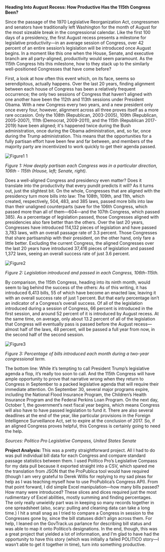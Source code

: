 **Heading Into August Recess: How Productive Has the 115th Congress Been?**

Since the passage of the 1970 Legislative Reorganization Act, congressmen and senators have traditionally left Washington for the month of August for the most sizeable break in the congressional calendar. Like the first 100 days of a presidency, the first August recess presents a milestone for legislative productivity—in an average session of Congress, over 42 percent of an entire session’s legislation will be introduced once August begins. In a moment like this one when the House, Senate, and executive branch are all party-aligned, productivity would seem paramount. As the 115th Congress hits this milestone, how to they stack up to the similarly well-positioned Congresses that have come before?

First, a look at how often this event which, on its face, seems so serendipitous, actually happens. Over the last 20 years, finding alignment between each house of Congress has been a relatively frequent occurrence; the only two sessions of Congress that haven’t aligned with one another have been the 112th and 113th sessions under President Obama. With a new Congress every two years, and a new president only once every four, however, alignment across all three proves itself as a more rare occasion. Only the 108th (Republican, 2003-2005), 109th (Republican, 2005-2007), 111th (Democrat, 2009-2011), and the 115th (Republican 2017-2019) have been aligned; it's happened twice during the Bush administration, once during the Obama administration, and, so far, once during the Trump administration. This means that the opportunities for a fully partisan effort have been few and far between, and members of the majority party are incentivized to work quickly to get their agenda passed.

![Figure1 1](https://lh3.googleusercontent.com/H3OvXcxAntYzD05EQNaItLumwTBThHu70j5NP9fzDvzHN___rt3vgthxDdZ6P_1IsXMIjhDbH1CTqHMtnI8A41KAu4UPjyY3xzDwadupu_kh3E-4qsjx5FZbxKT7S7JSXOpSxxoKVQ)

*Figure 1: How deeply partisan each Congress was in a particular direction, 106th - 115th (House, left; Senate, right).*

Does a well-aligned Congress and presidency even matter? Does it translate into the productivity that every pundit predicts it will? As it turns out, just the slightest bit. On the whole, Congresses that are aligned with the presidency turn more bills into law: The 108th, 109th, and 11th, which created, respectively, 504, 483, and 385 laws, passed more bills into law than their unaligned counterparts (save for the 106th Congress, which passed more than all of them—604—and the 107th Congress, which passed 385). As a percentage of legislation passed, those Congresses aligned with presidencies also fare better than the others. Over the last 20 years, Congresses have introduced 114,132 pieces of legislation and have passed 3,783 laws, with an overall passage rate of 3.3 percent. Those Congresses that share partisanship with their president, on the other hand, only fare a little better. Excluding the current Congress, the aligned Congresses over the last 20 years have introduced 37,416 pieces of legislation and passed 1,372 laws, seeing an overall success rate of just 3.6 percent.
 
![Figure2](https://lh3.googleusercontent.com/eu-yYzcYLp8wLEiezSVxzeP0ZEfzDSMR4ccuvX4kCac8dzH2ziI2P47aMoe3iUQ8ahoUN1H1dEsLCLFersBZo2mvdB6ijYNIyDYqN0vYF52viBT7Bu_MFHRnT6UskGDHQdX3iT9Vpg)

*Figure 2: Legislation introduced and passed in each Congress, 106th-115th.*

By comparison, the 115th Congress, heading into its ninth month, would seem to lag behind the success of the others: As of this writing, it has introduced 6,413 bills, 55 of which have become an enacted law, leaving it with an overall success rate of just 1 percent. But that early percentage isn’t an indicator of a Congress’s overall success. Of all of the legislation introduced during a session of Congress, 66 percent is introduced in the first session, and around 52 percent of it is introduced by August recess. At the same time, on average, only about 13.2 percent of all of the legislation that Congress will eventually pass is passed before the August recess—almost half of the laws, 48 percent, will be passed a full year from now, in the second half of the second session.


![Figure3](https://lh3.googleusercontent.com/cPZDHENbB4Vn9fRStGpi1ZHmgx8BsfzKNcA89srUThUC8lgYDl37NpvplV4zKo2nNJDBb1SToB5dacht1Xq77bFyvPjNoPCjj03EwJbaW6wIwBi2RBiOoHRFHfOP_n6EiXR-42z7Vg)

*Figure 3: Percentage of bills introduced each month during a two-year congressional term.*

The bottom line: While it’s tempting to call President Trump’s legislative agenda a flop, it’s really too soon to call. And the 115th Congress will have ample opportunity to prove that narrative wrong when they return to Congress in September to a packed legislative agenda that will require their immediate attention. On September 30, several major programs expire, including the National Flood Insurance Program, the Children’s Health Insurance Program and the Federal Perkins Loan Program. On the next day, October 1, the government’s next fiscal year begins, which means Congress will also have to have passed legislation to fund it. There are also several deadlines at the end of the year, like particular provisions in the Foreign Intelligence Surveillance Act, set to expire at the conclusion of 2017. So, if an aligned Congress proves helpful, this Congress is certainly going to need the help.

*Sources: Politico Pro Legislative Compass, United States Senate* 

**Project Analysis:**
This was a pretty straightforward project. All I had to do was pull individual bill data for each Congress and compare standard passage statistics between them. I used Politico Pro’s Legislative Compass for my data pull because it exported straight into a CSV, which spared me the translation from JSON that the ProPublica tool would have required (though I am very grateful to Derek Willis for replying to my sad pleas for help as I was teaching myself how to use ProPublica’s Congress API). From that point forward, I did simple Excel manipulation—how many bills passed? How many were introduced? These slices and dices required just the most rudimentary of Excel abilities, mostly summing and finding percentages. The only really unwieldy part was in keeping so many records together in one spreadsheet (also, scary: pulling and cleaning data can take a long time.) I hit a small snag as I tried to compare a Congress in session to the Congresses gone by, since the bill statuses didn’t align across them. For help, I leaned on the GovTrack.us parlance for describing bill status and was able to map it onto Politico’s designations.  In the end, though, this was a great project that yielded a lot of information, and I’m glad to have had the opportunity to have this story (which was initially a failed POLITICO story—I wasn’t able to get it together in time), turn into something productive.
